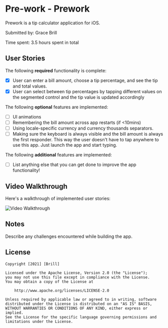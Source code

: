 # Pre-work - Prework

Prework is a tip calculator application for iOS.

Submitted by: Grace Brill

Time spent: 3.5 hours spent in total

## User Stories

The following **required** functionality is complete:

* [X] User can enter a bill amount, choose a tip percentage, and see the tip and total values.
* [X] User can select between tip percentages by tapping different values on the segmented control and the tip value is updated accordingly

The following **optional** features are implemented:

* [ ] UI animations
* [ ] Remembering the bill amount across app restarts (if <10mins)
* [ ] Using locale-specific currency and currency thousands separators.
* [ ] Making sure the keyboard is always visible and the bill amount is always the first responder. This way the user doesn't have to tap anywhere to use this app. Just launch the app and start typing.

The following **additional** features are implemented:

- [ ] List anything else that you can get done to improve the app functionality!

## Video Walkthrough

Here's a walkthrough of implemented user stories:

<img src='https://media.giphy.com/media/S3OaSb5su19VVk8BMp/giphy.gif' title='Video Walkthrough' width='' alt='Video Walkthrough' />


## Notes

Describe any challenges encountered while building the app.

## License

    Copyright [2021] [Brill]

    Licensed under the Apache License, Version 2.0 (the "License");
    you may not use this file except in compliance with the License.
    You may obtain a copy of the License at

        http://www.apache.org/licenses/LICENSE-2.0

    Unless required by applicable law or agreed to in writing, software
    distributed under the License is distributed on an "AS IS" BASIS,
    WITHOUT WARRANTIES OR CONDITIONS OF ANY KIND, either express or implied.
    See the License for the specific language governing permissions and
    limitations under the License.

